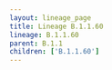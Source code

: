 ```yaml
---
layout: lineage_page
title: Lineage B.1.1.60
lineage: B.1.1.60
parent: B.1.1
children: ['B.1.1.60']
---
```

